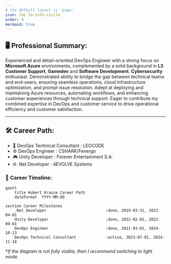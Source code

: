 ```yaml
---
# the default layout is 'page'
icon: fas fa-info-circle
order: 4
mermaid: true
---
```


## 🖥️ **Professional Summary:**

Experienced and detail-oriented DevOps Engineer with a strong focus on **Microsoft Azure** environments, complemented by a solid background in **L3 Customer Support**, **Gamedev** and **Software Development**. **Cybersecurity** enthusiast. Demonstrated ability to bridge the gap between technical teams and end-users, ensuring seamless operations, cloud infrastructure optimization, and prompt issue resolution. Adept at deploying and maintaining Azure resources, automating workflows, and enhancing customer experiences through technical support. Eager to contribute my combined expertise in DevOps and customer service to drive operational efficiency and customer satisfaction.

---

## 🛠️ **Career Path:**

- 📖 DevOps Technical Consultant : LEOCODE
- ⚙️ DevOps Engineer : CSHARK/Fenergo
- 🎮 Unity Developer : Forever Entertainment S.A.
- 🌐 .Net Developer : 4EVOLVE Systems

### 🏁 **Career Timeline:**

```mermaid
gantt
    title Hubert Krauze Career Path
    dateFormat  YYYY-MM-DD

section Career Milestones
    .Net Developer                          :done, 2019-03-31, 2022-04-01
    Unity Developer                         :done, 2022-02-01, 2022-09-01
    DevOps Engineer                         :done, 2021-03-01, 2024-10-13
    DevOps Technical Consultant             :active, 2023-07-01, 2024-11-18
```
**If the diagram is not fully visible, then I recommend switching to light mode.*